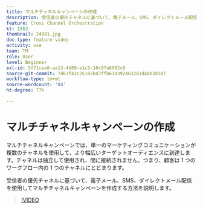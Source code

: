 ```yaml
---
title: マルチチャネルキャンペーンの作成
description: 受信者の優先チャネルに基づいて、電子メール、SMS、ダイレクトメール配信を使用してマルチチャネルキャンペーンを作成する方法を説明します。
feature: Cross Channel Orchestration
kt: 1563
thumbnail: 24981.jpg
doc-type: feature video
activity: use
team: TM
role: User
level: Beginner
exl-id: 5f71cea8-aa13-4b89-a1c5-10c97a8992c8
source-git-commit: 7d63f43c26182bd7ffb618392463283da0b3d307
workflow-type: tm+mt
source-wordcount: '84'
ht-degree: 77%

---
```


# マルチチャネルキャンペーンの作成

マルチチャネルキャンペーンでは、単一のマーケティングコミュニケーションが複数のチャネルを使用して、より幅広いターゲットオーディエンスに到達します。チャネルは独立して使用され、間に接続されません。つまり、顧客は 1 つのワークフロー内の 1 つのチャネルにとどまります。

受信者の優先チャネルに基づいて、電子メール、SMS、ダイレクトメール配信を使用してマルチチャネルキャンペーンを作成する方法を説明します。

>[!VIDEO](https://video.tv.adobe.com/v/24981?quality=12)
